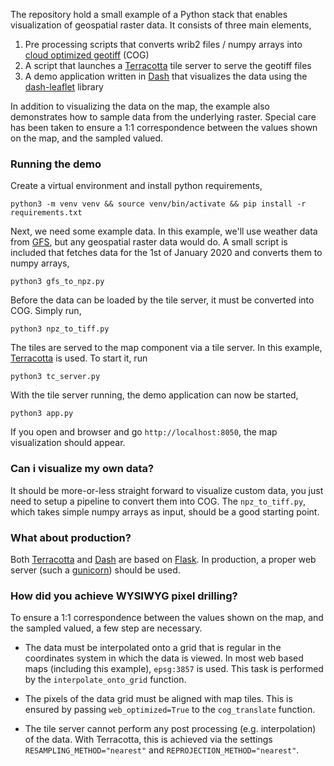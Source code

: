 The repository hold a small example of a Python stack that enables visualization of geospatial raster data. It consists of three main elements,

1) Pre processing scripts that converts wrib2 files / numpy arrays into [cloud optimized geotiff](https://www.cogeo.org/) (COG)
2) A script that launches a [Terracotta](https://github.com/DHI-GRAS/terracotta) tile server to serve the geotiff files
3) A demo application written in [Dash](https://plotly.com/dash/) that visualizes the data using the [dash-leaflet](https://github.com/thedirtyfew/dash-leaflet) library

In addition to visualizing the data on the map, the example also demonstrates how to sample data from the underlying raster. Special care has been taken to ensure a 1:1 correspondence between the values shown on the map, and the sampled valued. 

### Running the demo 

Create a virtual environment and install python requirements,

    python3 -m venv venv && source venv/bin/activate && pip install -r requirements.txt

Next, we need some example data. In this example, we'll use weather data from [GFS](https://www.ncdc.noaa.gov/data-access/model-data/model-datasets/global-forcast-system-gfs), but any geospatial raster data would do. A small script is included that fetches data for the 1st of January 2020 and converts them to numpy arrays,

    python3 gfs_to_npz.py

Before the data can be loaded by the tile server, it must be converted into COG. Simply run,

    python3 npz_to_tiff.py
    
The tiles are served to the map component via a tile server. In this example, [Terracotta](https://github.com/DHI-GRAS/terracotta) is used. To start it, run

    python3 tc_server.py

With the tile server running, the demo application can now be started,

    python3 app.py

If you open and browser and go `http://localhost:8050`, the map visualization should appear.

### Can i visualize my own data? 

It should be more-or-less straight forward to visualize custom data, you just need to setup a pipeline to convert them into COG. The `npz_to_tiff.py`, which takes simple numpy arrays as input, should be a good starting point.

### What about production?

Both [Terracotta](https://github.com/DHI-GRAS/terracotta) and [Dash](https://plotly.com/dash/) are based on [Flask](https://flask.palletsprojects.com/en/1.1.x/). In production, a proper web server (such a [gunicorn](https://gunicorn.org/)) should be used.

### How did you achieve WYSIWYG pixel drilling?

To ensure a 1:1 correspondence between the values shown on the map, and the sampled valued, a few step are necessary.

* The data must be interpolated onto a grid that is regular in the coordinates system in which the data is viewed. In most web based maps (including this example), `epsg:3857` is used. This task is performed by the `interpolate_onto_grid` function.

* The pixels of the data grid must be aligned with map tiles. This is ensured by passing `web_optimized=True` to the `cog_translate` function. 

* The tile server cannot perform any post processing (e.g. interpolation) of the data. With Terracotta, this is achieved via the settings `RESAMPLING_METHOD="nearest"` and `REPROJECTION_METHOD="nearest"`.
